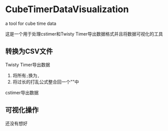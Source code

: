 # CubeTimerDataVisualization

a tool for cube time data

这是一个用于处理cstimer和Twisty Timer导出数据格式并且将数据可视化的工具

## 转换为CSV文件

Twisty Timer导出数据

1. 将所有`;`换为`,`
2. 将过长的打乱公式整合回一个""中

cstimer导出数据

## 可视化操作

还没有想好
